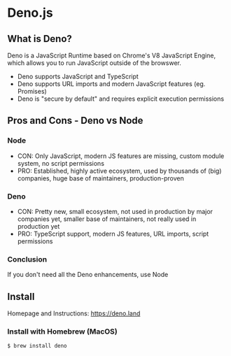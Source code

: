 # Deno.js

## What is Deno?

Deno is a JavaScript Runtime based on Chrome's V8 JavaScript Engine, which allows you to run JavaScript outside of the browswer.

- Deno supports JavaScript and TypeScript
- Deno supports URL imports and modern JavaScript features (eg. Promises)
- Deno is "secure by default" and requires explicit execution permissions

## Pros and Cons - Deno vs Node

### Node

- CON: Only JavaScript, modern JS features are missing, custom module system, no script permissions
- PRO: Established, highly active ecosystem, used by thousands of (big) companies, huge base of maintainers, production-proven

### Deno

- CON: Pretty new, small ecosystem, not used in production by major companies yet, smaller base of maintainers, not really used in production yet
- PRO: TypeScript support, modern JS features, URL imports, script permissions

### Conclusion

If you don't need all the Deno enhancements, use Node

## Install

Homepage and Instructions: https://deno.land

### Install with Homebrew (MacOS)

    $ brew install deno

